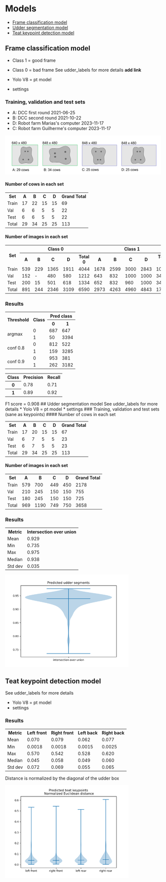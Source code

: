 # Models
* [Frame classification model](https://github.com/Maria-Elisa-M/udder_project/tree/main/udder_models#frame-classification-model)
* [Udder segmentation model](https://github.com/Maria-Elisa-M/udder_project/tree/main/udder_models#udder-segmentation-model)
* [Teat keypoint detection model](https://github.com/Maria-Elisa-M/udder_project/tree/main/udder_models#teat-keypoint-detection-model)

## Frame classification model
* Class 1 = good frame
* Class 0 = bad frame
See udder_labels for more details **add link**

* Yolo V8 = pt model
* settings
### Training, validation and test sets
* A: DCC first round 2021-06-25
* B: DCC second round 2021-10-22
* D: Robot farm Marias's computer 2023-11-17
* C: Robot farm Guilherme's computer 2023-11-17

<img src = "plots\collection_groups.png" width = 600>

#### Number of cows in each set
<table>
  <tr>
    <th>Set</th>
    <th>A</th>
    <th>B</th>
    <th>C</th>
    <th>D</th>
    <th>Grand Total</th>
  </tr>
  <tr>
    <td>Train</td>
    <td>17</td>
    <td>22</td>
    <td>15</td>
    <td>15</td>
    <td>69</td>
  </tr>
  <tr>
    <td>Val</td>
    <td>6</td>
    <td>6</td>
    <td>5</td>
    <td>5</td>
    <td>22</td>
  </tr>
  <tr>
    <td>Test</td>
    <td>6</td>
    <td>6</td>
    <td>5</td>
    <td>5</td>
    <td>22</td>
  </tr>
  <tr>
    <td>Total</td>
    <td>29</td>
    <td>34</td>
    <td>25</td>
    <td>25</td>
    <td>113</td>
  </tr>
</table>

#### Number of images in each set
<table>
  <tr>
    <th rowspan="2"> Set</th>
    <th colspan = "5">Class 0</th>
    <th colspan = "5">Class 1</th>
    <th rowspan="2">Total</th>
  </tr>  
  <tr>
    <th>A</th>
    <th>B</th>
    <th>C</th>
    <th>D</th>
    <th>Total 0</th>
    <th>A</th>
    <th>B</th>
    <th>C</th>
    <th>D</th>
    <th>Total 1</th>
  </tr>  
  <tr>
    <td>Train</td>
    <td>539</td>
    <td>229</td>
    <td>1365</td>
    <td>1911</td>
    <td>4044</td>
    <td>1678</td>
    <td>2599</td>
    <td>3000</td>
    <td>2843</td>
    <td>10120</td>
    <td>14164</td>
  </tr>
  <tr>
    <td>Val</td>
    <td>152</td>
    <td>-</td>
    <td>480</td>
    <td>580</td>
    <td>1212</td>
    <td>643</td>
    <td>832</td>
    <td>1000</td>
    <td>1000</td>
    <td>3475</td>
    <td>4687</td>
  </tr>
   <tr>
    <td>Test</td>
    <td>200</td>
    <td>15</td>
    <td>501</td>
    <td>618</td>
    <td>1334</td>
    <td>652</td>
    <td>832</td>
    <td>960</td>
    <td>1000</td>
    <td>3444</td>
    <td>4778</td>
  </tr>
   <tr>
    <td>Total</td>
    <td>891</td>
    <td>244</td>
    <td>2346</td>
    <td>3109</td>
    <td>6590</td>
    <td>2973</td>
    <td>4263</td>
    <td>4960</td>
    <td>4843</td>
    <td>17039</td>
    <td>23629</td>
  </tr>
</table>

### Results
<table>
  <tr>
    <th rowspan = "2"> Threshold</th>
    <th rowspan = "2"> Class</th>
    <th colspan = "2"> Pred class</th>
  </tr>
  <tr>
    <th> 0 </th>
    <th> 1 </th>
  </tr>
  <tr>
    <td rowspan = "2"> argmax </td>
    <td> 0 </td>
    <td> 687 </td>
    <td> 647 </td>
  </tr>
  <tr>
    <td> 1 </td>
    <td> 50 </td>
    <td> 3394 </td>
  </tr>
  <tr>
    <td rowspan = "2"> conf 0.8 </td>
    <td> 0 </td>
    <td> 812 </td>
    <td> 522 </td>
  </tr>
  <tr>
    <td> 1 </td>
    <td> 159 </td>
    <td> 3285 </td>
  </tr>
  <tr>
    <td rowspan = "2"> conf 0.9 </td>
    <td> 0 </td>
    <td> 953 </td>
    <td> 381 </td>
  </tr>
  <tr>
    <td> 1 </td>
    <td> 262 </td>
    <td> 3182 </td>
  </tr>
</table>

<table>
  <tr>
    <th>Class</th>
    <th>Precision</th>
    <th>Recall</th>
  </tr>
  <tr>
    <th>0</th>
    <td>0.78</td>
    <td>0.71</td>
  </tr>
  <tr>
    <th>1</th>
    <td>0.89</td>
    <td>0.92</td>
  </tr>
</table>
F1 score = 0.908
## Udder segmentation model
See udder_labels for more details
* Yolo V8 = pt model
* settings
### Training, validation and test sets (sane as keypoints)
#### Number of cows in each set
<table>
  <tr>
    <th>Set</th>
    <th>A</th>
    <th>B</th>
    <th>C</th>
    <th>D</th>
    <th>Grand Total</th>
  </tr>
  <tr>
    <td>Train</td>
    <td>17</td>
    <td>20</td>
    <td>15</td>
    <td>15</td>
    <td>67</td>
  </tr>
  <tr>
    <td>Val</td>
    <td>6</td>
    <td>7</td>
    <td>5</td>
    <td>5</td>
    <td>23</td>
  </tr>
  <tr>
    <td>Test</td>
    <td>6</td>
    <td>7</td>
    <td>5</td>
    <td>5</td>
    <td>23</td>
  </tr>
  <tr>
    <td>Total</td>
    <td>29</td>
    <td>34</td>
    <td>25</td>
    <td>25</td>
    <td>113</td>
  </tr>
</table>

#### Number of images in each set
<table>
  <tr>
    <th>Set</th>
    <th>A</th>
    <th>B</th>
    <th>C</th>
    <th>D</th>
    <th>Grand Total</th>
  </tr>
  <tr>
    <td>Train</td>
    <td>579</td>
    <td>700</td>
    <td>449</td>
    <td>450</td>
    <td>2178</td>
  </tr>
  <tr>
    <td>Val</td>
    <td>210</td>
    <td>245</td>
    <td>150</td>
    <td>150</td>
    <td>755</td>
  </tr>
  <tr>
    <td>Test</td>
    <td>180</td>
    <td>245</td>
    <td>150</td>
    <td>150</td>
    <td>725</td>
  </tr>
  <tr>
    <td>Total</td>
    <td>969</td>
    <td>1190</td>
    <td>749</td>
    <td>750</td>
    <td>3658</td>
  </tr>
</table>

### Results
<table>
  <tr>
    <th>Metric</th>
    <th>Intersection over union</th>
  </tr>
  <tr>
    <td>Mean</td>
    <td>0.929</td>
  </tr>
  <tr>
    <td>Min</td>
    <td>0.735</td>
  </tr>
  <tr>
    <td>Max</td>
    <td>0.975</td>
  </tr>
  <tr>
    <td>Median</td>
    <td>0.938</td>
  </tr>
  <tr>
    <td>Std dev</td>
    <td>0.035</td>
  </tr>
</table>

<img src = "plots\pred_segments.png" width = 400>

## Teat keypoint detection model
See udder_labels for more details
* Yolo V8 = pt model
* settings
### Results
<table>
  <tr>
    <th>Metric</th>
    <th>Left front</th>
    <th>Right front</th>
    <th>Left back</th>
    <th>Right back</th>
  </tr>
  <tr>
    <td>Mean</td>
    <td>0.070</td>
    <td>0.079</td>
    <td>0.062</td>
    <td>0.077</td>
  </tr>
  <tr>
    <td>Min</td>
    <td>0.0018</td>
    <td>0.0018</td>
    <td>0.0015</td>
    <td>0.0025</td>
  </tr>
  <tr>
    <td>Max</td>
    <td>0.570</td>
    <td>0.542</td>
    <td>0.528</td>
    <td>0.620</td>
  </tr>
  <tr>
    <td>Median</td>
    <td>0.045</td>
    <td>0.058</td>
    <td>0.049</td>
    <td>0.060</td>
  </tr>
  <tr>
    <td>Std dev</td>
    <td>0.072</td>
    <td>0.069</td>
    <td>0.055</td>
    <td>0.065</td>
  </tr>
</table>

Distance is normalized by the diagonal of the udder box

<img src = "plots\pred_kp.png" width = 400>


